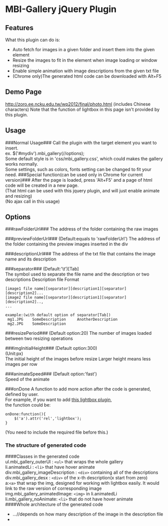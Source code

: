 # MBI-Gallery jQuery Plugin
## Features

What this plugin can do is:

 * Auto fetch for images in a given folder and insert them into the given element
 * Resize the images to fit in the element when image loading or window resizing
 * Enable simple animation with image descriptions from the given txt file
 * (Chrome only)The generated html code can be downloaded with Alt+F5

## Demo Page
http://zoro.ee.ncku.edu.tw/wp2012/final/photo.html (includes Chinese characters) 
Note that the function of lightbox in this page isn't provided by this plugin. 

## Usage
###Normal Usage###
Call the plugin with the target element you want to insert.  
		ex. 
		$('#mydiv').mbi_gallery(//options);  
Some default style is in 'css/mbi_gallery.css', which could makes the gallery works normally.  
Some settings, such as colors, fonts setting can be changed to fit your need.
###Special function(can be used only in Chrome for current version)###
After the page is loaded, press 'Alt+F5' and a page of html code will be created in a new page.  
(That html can be used with this jquery plugin, and will just enable animate and resizing)  
(No ajax call in this usage)


## Options
###rawFolderUrl###
The address of the folder containing the raw images

###previewFolderUrl###
(Default:equals to 'rawFolderUrl')
The address of the folder containing the preview images inserted in the div

###descriptionUrl###
The address of the txt file that contains the image name and its description

###separator###
(Default:'\t')[Tab]  
The symbol used to separate the file name and the description or two descriptions
Description file Format

    [image1 file name][separator][description1][separator][description2]...
	[image2 file name][separator][description1][separator][description2]..,
    ...
		    
    example:(with default option of separator[Tab])
     mg1.JPG	SomeDescription 	AnotherDescription
     mg2.JPG	SomeDescription

###resizePeriod###
(Default option:20) 
The number of images loaded between two resizing operations

###imgInitialHeight###
(Default option:300)  
(Unit:px)  
The initial height of the images before resize
Larger height means less images per row

###animateSpeed###
(Default option:'fast')  
Speed of the animate

###onDone
A function to add more action after the code is generated, defined by user.  
For example, if you want to add [this lightbox plugin](http://lokeshdhakar.com/projects/lightbox2/),  
the function could be:  

    onDone:function(){  
	    $('a').attr('rel','lightbox');      
	}  

(You need to include the required file before this.)  
### The structure of generated code
####Classes in the generated code  
ul.mbi_gallery_outerUl : `<ul>` that wraps the whole gallery  
li.animatedLi : `<li>` that have hover animate  
div.mbi_gallery_imageDescription : `<div>` containing all of the descriptions  
div.mbi_gallery_desx : `<div>` of the x-th description(x start from zero)  
a:`<a>` that wrap the img, designed for working with lightbox easily. It would link to the raw version of corresponding image
img.mbi_gallery_animatedImage: `<img>` in li.animatedLi  
li.mbi_gallery_noAnimate: `<li>` that do not have hover animate  
####Whole architecture of the generated code  
    <ul class="mbi_gallery_outerUl">
	    <li class="mbi_gallery_animateLi">
		    <div class="mbi_gallery_imageDescription">
			     <div class="mbi_gallery_des0"></div>
			     <div class="mbi_gallery_des1"></div>
			     <div class="mbi_gallery_des2"></div>
				 ...//depends on how many description of the image in the description file 
			</div>
			<a>
				<img class="mbi_gallery_animatedImage"/>
			</a>
		</li>
		<li class="mbi_gallery_noAnimate">
		    <img>
		</li>
	<ul>
